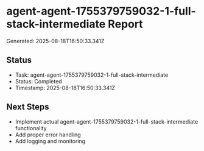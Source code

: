 # agent-agent-1755379759032-1-full-stack-intermediate Report

Generated: 2025-08-18T16:50:33.341Z

## Status
- Task: agent-agent-1755379759032-1-full-stack-intermediate
- Status: Completed
- Timestamp: 2025-08-18T16:50:33.341Z

## Next Steps
- Implement actual agent-agent-1755379759032-1-full-stack-intermediate functionality
- Add proper error handling
- Add logging and monitoring
